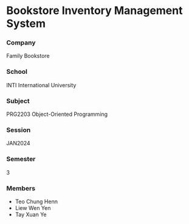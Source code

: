 # Bookstore Inventory Management System

### Company
Family Bookstore

### School
INTI International University

### Subject
PRG2203 Object-Oriented Programming

### Session
JAN2024

### Semester
3

### Members
- Teo Chung Henn
- Liew Wen Yen
- Tay Xuan Ye

